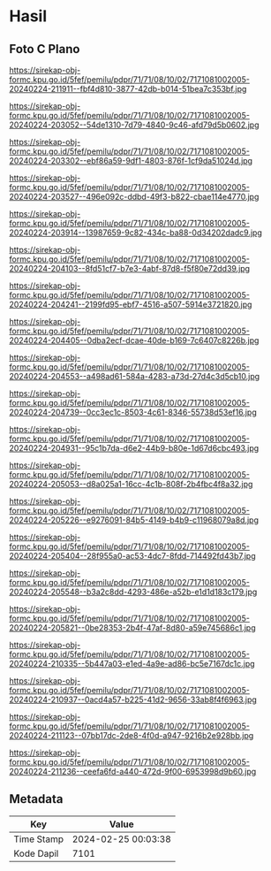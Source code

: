 # Hasil

## Foto C Plano

https://sirekap-obj-formc.kpu.go.id/5fef/pemilu/pdpr/71/71/08/10/02/7171081002005-20240224-211911--fbf4d810-3877-42db-b014-51bea7c353bf.jpg

https://sirekap-obj-formc.kpu.go.id/5fef/pemilu/pdpr/71/71/08/10/02/7171081002005-20240224-203052--54de1310-7d79-4840-9c46-afd79d5b0602.jpg

https://sirekap-obj-formc.kpu.go.id/5fef/pemilu/pdpr/71/71/08/10/02/7171081002005-20240224-203302--ebf86a59-9df1-4803-876f-1cf9da51024d.jpg

https://sirekap-obj-formc.kpu.go.id/5fef/pemilu/pdpr/71/71/08/10/02/7171081002005-20240224-203527--496e092c-ddbd-49f3-b822-cbae114e4770.jpg

https://sirekap-obj-formc.kpu.go.id/5fef/pemilu/pdpr/71/71/08/10/02/7171081002005-20240224-203914--13987659-9c82-434c-ba88-0d34202dadc9.jpg

https://sirekap-obj-formc.kpu.go.id/5fef/pemilu/pdpr/71/71/08/10/02/7171081002005-20240224-204103--8fd51cf7-b7e3-4abf-87d8-f5f80e72dd39.jpg

https://sirekap-obj-formc.kpu.go.id/5fef/pemilu/pdpr/71/71/08/10/02/7171081002005-20240224-204241--2199fd95-ebf7-4516-a507-5914e3721820.jpg

https://sirekap-obj-formc.kpu.go.id/5fef/pemilu/pdpr/71/71/08/10/02/7171081002005-20240224-204405--0dba2ecf-dcae-40de-b169-7c6407c8226b.jpg

https://sirekap-obj-formc.kpu.go.id/5fef/pemilu/pdpr/71/71/08/10/02/7171081002005-20240224-204553--a498ad61-584a-4283-a73d-27d4c3d5cb10.jpg

https://sirekap-obj-formc.kpu.go.id/5fef/pemilu/pdpr/71/71/08/10/02/7171081002005-20240224-204739--0cc3ec1c-8503-4c61-8346-55738d53ef16.jpg

https://sirekap-obj-formc.kpu.go.id/5fef/pemilu/pdpr/71/71/08/10/02/7171081002005-20240224-204931--95c1b7da-d6e2-44b9-b80e-1d67d6cbc493.jpg

https://sirekap-obj-formc.kpu.go.id/5fef/pemilu/pdpr/71/71/08/10/02/7171081002005-20240224-205053--d8a025a1-16cc-4c1b-808f-2b4fbc4f8a32.jpg

https://sirekap-obj-formc.kpu.go.id/5fef/pemilu/pdpr/71/71/08/10/02/7171081002005-20240224-205226--e9276091-84b5-4149-b4b9-c11968079a8d.jpg

https://sirekap-obj-formc.kpu.go.id/5fef/pemilu/pdpr/71/71/08/10/02/7171081002005-20240224-205404--28f955a0-ac53-4dc7-8fdd-714492fd43b7.jpg

https://sirekap-obj-formc.kpu.go.id/5fef/pemilu/pdpr/71/71/08/10/02/7171081002005-20240224-205548--b3a2c8dd-4293-486e-a52b-e1d1d183c179.jpg

https://sirekap-obj-formc.kpu.go.id/5fef/pemilu/pdpr/71/71/08/10/02/7171081002005-20240224-205821--0be28353-2b4f-47af-8d80-a59e745686c1.jpg

https://sirekap-obj-formc.kpu.go.id/5fef/pemilu/pdpr/71/71/08/10/02/7171081002005-20240224-210335--5b447a03-e1ed-4a9e-ad86-bc5e7167dc1c.jpg

https://sirekap-obj-formc.kpu.go.id/5fef/pemilu/pdpr/71/71/08/10/02/7171081002005-20240224-210937--0acd4a57-b225-41d2-9656-33ab8f4f6963.jpg

https://sirekap-obj-formc.kpu.go.id/5fef/pemilu/pdpr/71/71/08/10/02/7171081002005-20240224-211123--07bb17dc-2de8-4f0d-a947-9216b2e928bb.jpg

https://sirekap-obj-formc.kpu.go.id/5fef/pemilu/pdpr/71/71/08/10/02/7171081002005-20240224-211236--ceefa6fd-a440-472d-9f00-6953998d9b60.jpg


## Metadata

| Key        | Value               |
| ---------- | ------------------- |
| Time Stamp | 2024-02-25 00:03:38 |
| Kode Dapil | 7101                |



